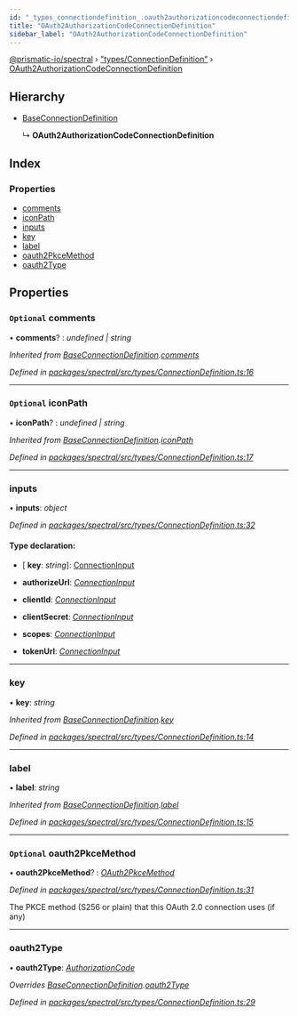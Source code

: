 ```yaml
---
id: "_types_connectiondefinition_.oauth2authorizationcodeconnectiondefinition"
title: "OAuth2AuthorizationCodeConnectionDefinition"
sidebar_label: "OAuth2AuthorizationCodeConnectionDefinition"
---
```


[@prismatic-io/spectral](../index.md) › ["types/ConnectionDefinition"](../modules/_types_connectiondefinition_.md) › [OAuth2AuthorizationCodeConnectionDefinition](_types_connectiondefinition_.oauth2authorizationcodeconnectiondefinition.md)

## Hierarchy

* [BaseConnectionDefinition](_types_connectiondefinition_.baseconnectiondefinition.md)

  ↳ **OAuth2AuthorizationCodeConnectionDefinition**

## Index

### Properties

* [comments](_types_connectiondefinition_.oauth2authorizationcodeconnectiondefinition.md#optional-comments)
* [iconPath](_types_connectiondefinition_.oauth2authorizationcodeconnectiondefinition.md#optional-iconpath)
* [inputs](_types_connectiondefinition_.oauth2authorizationcodeconnectiondefinition.md#inputs)
* [key](_types_connectiondefinition_.oauth2authorizationcodeconnectiondefinition.md#key)
* [label](_types_connectiondefinition_.oauth2authorizationcodeconnectiondefinition.md#label)
* [oauth2PkceMethod](_types_connectiondefinition_.oauth2authorizationcodeconnectiondefinition.md#optional-oauth2pkcemethod)
* [oauth2Type](_types_connectiondefinition_.oauth2authorizationcodeconnectiondefinition.md#oauth2type)

## Properties

### `Optional` comments

• **comments**? : *undefined | string*

*Inherited from [BaseConnectionDefinition](_types_connectiondefinition_.baseconnectiondefinition.md).[comments](_types_connectiondefinition_.baseconnectiondefinition.md#optional-comments)*

*Defined in [packages/spectral/src/types/ConnectionDefinition.ts:16](https://github.com/prismatic-io/spectral/blob/v7.6.2/packages/spectral/src/types/ConnectionDefinition.ts#L16)*

___

### `Optional` iconPath

• **iconPath**? : *undefined | string*

*Inherited from [BaseConnectionDefinition](_types_connectiondefinition_.baseconnectiondefinition.md).[iconPath](_types_connectiondefinition_.baseconnectiondefinition.md#optional-iconpath)*

*Defined in [packages/spectral/src/types/ConnectionDefinition.ts:17](https://github.com/prismatic-io/spectral/blob/v7.6.2/packages/spectral/src/types/ConnectionDefinition.ts#L17)*

___

###  inputs

• **inputs**: *object*

*Defined in [packages/spectral/src/types/ConnectionDefinition.ts:32](https://github.com/prismatic-io/spectral/blob/v7.6.2/packages/spectral/src/types/ConnectionDefinition.ts#L32)*

#### Type declaration:

* \[ **key**: *string*\]: [ConnectionInput](../modules/_types_inputs_.md#connectioninput)

* **authorizeUrl**: *[ConnectionInput](../modules/_types_inputs_.md#connectioninput)*

* **clientId**: *[ConnectionInput](../modules/_types_inputs_.md#connectioninput)*

* **clientSecret**: *[ConnectionInput](../modules/_types_inputs_.md#connectioninput)*

* **scopes**: *[ConnectionInput](../modules/_types_inputs_.md#connectioninput)*

* **tokenUrl**: *[ConnectionInput](../modules/_types_inputs_.md#connectioninput)*

___

###  key

• **key**: *string*

*Inherited from [BaseConnectionDefinition](_types_connectiondefinition_.baseconnectiondefinition.md).[key](_types_connectiondefinition_.baseconnectiondefinition.md#key)*

*Defined in [packages/spectral/src/types/ConnectionDefinition.ts:14](https://github.com/prismatic-io/spectral/blob/v7.6.2/packages/spectral/src/types/ConnectionDefinition.ts#L14)*

___

###  label

• **label**: *string*

*Inherited from [BaseConnectionDefinition](_types_connectiondefinition_.baseconnectiondefinition.md).[label](_types_connectiondefinition_.baseconnectiondefinition.md#label)*

*Defined in [packages/spectral/src/types/ConnectionDefinition.ts:15](https://github.com/prismatic-io/spectral/blob/v7.6.2/packages/spectral/src/types/ConnectionDefinition.ts#L15)*

___

### `Optional` oauth2PkceMethod

• **oauth2PkceMethod**? : *[OAuth2PkceMethod](../enums/_types_connectiondefinition_.oauth2pkcemethod.md)*

*Defined in [packages/spectral/src/types/ConnectionDefinition.ts:31](https://github.com/prismatic-io/spectral/blob/v7.6.2/packages/spectral/src/types/ConnectionDefinition.ts#L31)*

The PKCE method (S256 or plain) that this OAuth 2.0 connection uses (if any)

___

###  oauth2Type

• **oauth2Type**: *[AuthorizationCode](../enums/_types_connectiondefinition_.oauth2type.md#authorizationcode)*

*Overrides [BaseConnectionDefinition](_types_connectiondefinition_.baseconnectiondefinition.md).[oauth2Type](_types_connectiondefinition_.baseconnectiondefinition.md#optional-oauth2type)*

*Defined in [packages/spectral/src/types/ConnectionDefinition.ts:29](https://github.com/prismatic-io/spectral/blob/v7.6.2/packages/spectral/src/types/ConnectionDefinition.ts#L29)*
